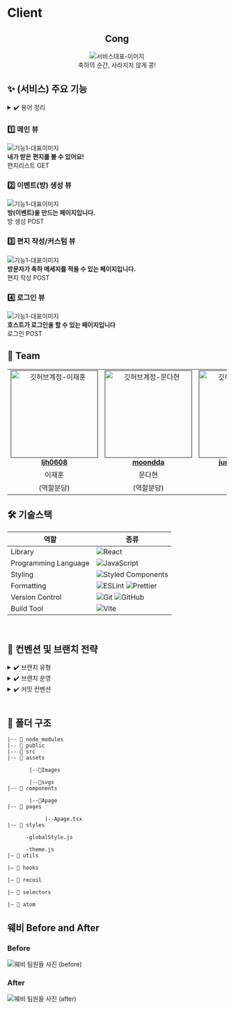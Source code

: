 # Client
<div align="center">

<h2> Cong </h2>

<img src=""  alt="서비스대표-이미지" />
<div>축하의 순간, 사라지지 않게 콩!</div>

</div>

<h2> ✨ (서비스) 주요 기능 </h2>

<details>
  <summary> ✔️ 용어 정리</summary>

| 용어        | 정의                                                                      |
|------------|---------------------------------------------------------------------------|
| 호스트     | 이벤트를 개설하는 사람을 의미합니다.                                       |
| 방문자     | 타인의 방에 들어가서 축하메모를 남기는 사람을 의미합니다.                |
| 이벤트     | (내부 용어 : 방) 타인으로부터 축하메모를 받고 싶은 기념일, 행사 등을 의미합니다. |
| 축하메모   | 방문자가 호스트에게 작성한 축하 메세지를 의미합니다.                       |

</details>


<h3> 1️⃣ 메인 뷰 </h3>
<img src=""  alt="기능1-대표이미지" />
<div ><strong> 내가 받은 편지를 볼 수 있어요! </strong> <br/>편지리스트 GET  <br/></div>

<h3> 2️⃣ 이벤트(방) 생성 뷰 </h3>
<img src=""  alt="기능1-대표이미지" />
<div ><strong> 방(이벤트)을 만드는 페이지입니다. </strong><br/> 방 생성 POST   <br/></div>

<h3> 3️⃣ 편지 작성/커스텀 뷰 </h3>
<img src=""  alt="기능1-대표이미지" />
<div ><strong> 방문자가 축하 메세지를 적을 수 있는 페이지입니다. </strong><br/> 편지 작성 POST  <br/></div>

<h3> 4️⃣ 로그인 뷰 </h3>
<img src=""  alt="기능1-대표이미지" />
<div ><strong> 호스트가 로그인을 할 수 있는 페이지입니다 </strong><br/> 로그인 POST  <br/></div>

<h2> 👥 Team </h2>

<table align="center">
    <tr align="center">
      <td style="min-width: 150px;">
            <a href="">
              <img src="https://github.com/SOPT33-SOPKATHON/Client/assets/93575538/69585dd6-c7ba-4831-b54c-acb7b9012ea4" width="200" height="200" alt="깃허브계정-이재훈">
              <br />
              <b>ljh0608</b>
            </a>
        </td>
      <td style="min-width: 150px;">
            <a href="">
              <img src="https://github.com/SOPT33-SOPKATHON/Client/assets/93575538/a93cd3cb-c623-4e03-9b20-491acd6e9da2" width="200" height="200" alt="깃허브계정-문다현">
              <br />
              <b>moondda</b>
            </a>
        </td>
      <td style="min-width: 150px;">
            <a href="">
              <img src="https://github.com/SOPT33-SOPKATHON/Client/assets/93575538/464419fe-609c-4723-93f8-0c409ae6118f" width="200" height="200" alt="깃허브계정-이정우">
              <br />
              <b>jungwoo3490</b>
            </a>
        </td>
    </tr>
    <tr align="center">
       <td>
            이재훈 <br/>
      </td>
       <td>
            문다현 <br/>
      </td>
       <td>
            이정우 <br/>
      </td>
    </tr>
  	<tr align="center">
       <td>
            (역할분담) <br/>
      </td>
       <td>
            (역할분담) <br/>
      </td>
       <td>
            (역할분담) <br/>
      </td>
    </tr>
</table>

<h2> 🛠 기술스택 </h2>

<div align="center">

| 역할                 | 종류                                                                                                                                                                                                              |
| -------------------- | ----------------------------------------------------------------------------------------------------------------------------------------------------------------------------------------------------------------- |
| Library              | ![React](https://img.shields.io/badge/React-61DAFB?style=for-the-badge&logo=React&logoColor=black)                                                                                                                |
| Programming Language | ![JavaScript](https://img.shields.io/badge/JavaScript-F7DF1E.svg?style=for-the-badge&logo=JavaScript&logoColor=black)                                                                                             |
| Styling              | ![Styled Components](https://img.shields.io/badge/styled--components-DB7093?style=for-the-badge&logo=styled-components&logoColor=white)                                                                           |
| Formatting           | ![ESLint](https://img.shields.io/badge/ESLint-4B3263?style=for-the-badge&logo=eslint&logoColor=white) ![Prettier](https://img.shields.io/badge/Prettier-F7B93E?style=for-the-badge&logo=prettier&logoColor=white) |
| Version Control      | ![Git](https://img.shields.io/badge/git-%23F05033.svg?style=for-the-badge&logo=git&logoColor=white) ![GitHub](https://img.shields.io/badge/github-%23121011.svg?style=for-the-badge&logo=github&logoColor=white)  |
| Build Tool           | ![Vite](https://img.shields.io/badge/Vite-646CFF?style=for-the-badge&logo=vite&logoColor=white)                                                                                                                   |

</div>

<br/>

<h2>  📄 컨벤션 및 브랜치 전략 </h2>



<details>
  <summary> ✔️ 브랜치 유형</summary>

| 브랜치 유형          | 설명                               | 예시                |
| -------------------- | ---------------------------------- | ------------------- |
| `feat/기능/이니셜`   | 새로운 기능 추가                   | `feat/common/mdh`   |
| `fix/기능/이니셜`    | 기존 기능의 버그 수정              | `fix/common/mdh`    |
| `hotfix` | 프로덕션 환경에서 긴급한 버그 수정 | `hotfix/common/mdh` |

</details>

<details><summary> ✔️ 브랜치 운영</summary>

| 브랜치 운영         | 설명                                                                |
| ------------------- | ------------------------------------------------------------------- |
| `main`              | 완전히 안전하다고 판단되었을 때, 즉 배포가 가능한 최종 merge하는 곳 |
| `develop`           | 배포하기 전 개발 중일 때 각자의 브랜치에서 merge하는 브랜치         |

</details>

<details><summary> ✔️ 커밋 컨벤션 </summary>
  
| 커밋 유형  | 설명                                        |
| ---------- | ------------------------------------------- |
| `init`     | 개발 환경 초기 세팅                         |
| `feat`     | 새로운 기능 추가 (새로운 구현)              |
| `fix`      | 버그 수정                                   |
| `docs`     | 문서 추가, 수정, 삭제                       |
| `style`    | 코드 포맷팅 (코드 순서 변경, 세미콜론 추가) |
| `design`   | CSS 등 사용자 UI 디자인 변경                |
| `refactor` | 코드 리팩토링                               |
| `chore`    | 그 외 자잘한 수정                           |

</details>
<br/>

<h2> 📁 폴더 구조 </h2>

```
|-- 📁 node_modules
|-- 📁 public
|-- 📁 src
|-- 📁 assets

       |--📁Images

       |--📁svgs
|-- 📁 components

       |--📁Apage
|-- 📁 pages

            |--Apage.tsx
|-- 📁 styles

      -globalStyle.js

      -theme.js
|— 📁 utils

|— 📁 hooks

|— 📁 recoil

|— 📁 selectors

|— 📁 atom
```

<h2>웨비 Before and After</h2>
<h3>Before</h3>
<img src="https://github.com/SOPT33-SOPKATHON/Client/assets/93575538/1cf0ad8d-fa25-454e-8deb-1760b2a36cba" alt="웨비 팀원들 사진 (before)"/>
 
<h3>After</h3>
<img src="" alt="웨비 팀원들 사진 (after)"/>
